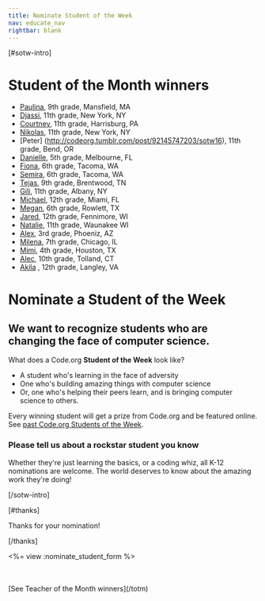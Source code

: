 ```yaml
---
title: Nominate Student of the Week
nav: educate_nav
rightbar: blank
---
```

[#sotw-intro]

# Student of the Month winners


- [Paulina](http://codeorg.tumblr.com/post/96102625248/sotw20), 9th grade, Mansfield, MA
- [Djassi](http://codeorg.tumblr.com/post/95389174313/sotw19), 11th grade, New York, NY
- [Courtney](http://codeorg.tumblr.com/post/94192118883/sotw18), 11th grade, Harrisburg, PA
- [Nikolas](http://codeorg.tumblr.com/post/92848143393/sotw17), 11th grade, New York, NY
- [Peter] (http://codeorg.tumblr.com/post/92145747203/sotw16), 11th grade, Bend, OR
- [Danielle](http://codeorg.tumblr.com/post/91469829263/sotw15), 5th grade, Melbourne, FL
- [Fiona](http://codeorg.tumblr.com/post/89385292873/sotw12), 6th grade, Tacoma, WA
- [Semira](http://codeorg.tumblr.com/post/90098194043/sotw14), 6th grade, Tacoma, WA
- [Tejas](http://codeorg.tumblr.com/post/88676547818/sotw12), 9th grade, Brentwood, TN
- [Gili](http://codeorg.tumblr.com/post/88006093183/sotw11), 11th grade, Albany, NY
- [Michael](http://codeorg.tumblr.com/post/85935883173/sotw9), 12th grade, Miami, FL
- [Megan](http://codeorg.tumblr.com/post/85245168653/sotw8), 6th grade, Rowlett, TX
- [Jared](http://codeorg.tumblr.com/post/84543970908/sotw7), 12th grade, Fennimore, WI
- [Natalie](http://codeorg.tumblr.com/post/83841380493/sotw6), 11th grade, Waunakee WI
- [Alex](http://codeorg.tumblr.com/post/83005221286/sotw5), 3rd grade, Phoeniz, AZ
- [Milena](http://codeorg.tumblr.com/post/82392567045/sotw4), 7th grade, Chicago, IL
- [Mimi](http://codeorg.tumblr.com/post/81593199113/sotw3), 4th grade, Houston, TX
- [Alec](http://codeorg.tumblr.com/post/80891043398/sotw2), 10th grade, Tolland, CT
- [Akila](http://codeorg.tumblr.com/post/80181911110/sotw1)
, 12th grade, Langley, VA

# Nominate a Student of the Week

## We want to recognize students who are changing the face of computer science.

What does a Code.org **Student of the Week** look like?

- A student who's learning in the face of adversity
- One who's building amazing things with computer science
- Or, one who's helping their peers learn, and is bringing computer science to others.

Every winning student will get a prize from Code.org and be featured online. See [past Code.org Students of the Week](http://codeorg.tumblr.com/tagged/sotw).

### Please tell us about a rockstar student you know
Whether they're just learning the basics, or a coding whiz, all K-12 nominations are welcome. The world deserves to know about the amazing work they're doing!

[/sotw-intro]

[#thanks]

Thanks for your nomination!

[/thanks]

<%= view :nominate_student_form %>

<br />
<br />
[See Teacher of the Month winners](/totm)
